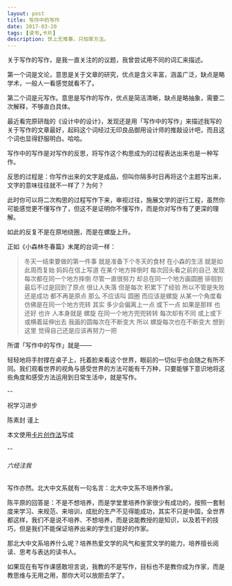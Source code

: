 ```yaml
---
layout: post
title: 写作中的写作
date: 2017-03-20
tags: [读书,卡片]
description: 世上无难事，只怕笨方法。
---
```




关于写作的写作，是我一直关注的的议题，我曾尝试用不同的词汇来描述。

第一个词是文论，意思是关于文章的研究，优点是含义丰富，涵盖广泛，缺点是略学术，一般人一看感觉就看不了。

第二个词是元写作。意思是写作的写作，优点是简洁清晰，缺点是略抽象，需要二次解释，不够直白具体。

最近看完原研哉的《设计中的设计》，发现还是用「写作中的写作」来描述我写的关于写作的文章最好，起码这个词经过无印良品御用设计师的推敲设计吧，而且这个词也显得舒服明白。哈哈。

写作中的写作是对写作的反思，将写作这个构思成为的过程表达出来也是一种写作。

反思的过程是：你写作出来的文字是成品，但叫你隔多时日再将这个主题写出来，文字的意味往往就不一样了？为何？

此时你可以将二次构思的过程写作下来，审视过往，施展文学的逆行工程，虽然你可能感觉更不懂写作了，但这不是证明你不懂写作，而是你对写作有了更深的理解。

如此的反复不是在原地绕圈，而是在螺旋上升。

正如《小森林冬春篇》末尾的台词一样：

> 冬天一结束要做的第一件事
就是准备下个冬天的食材
在小森的生活 就是如此周而复始
妈妈在信上写道
在某个地方摔倒时
每次回头看之前的自己
发现每次都在同一个地方摔倒
尽管一直很努力
却总在同一个地方画圆圈
徘徊到最后不过是回到了原点 很让人失落
但是每次 积累下了经验
所以不管是失败还是成功 都不再是原点
那么 不应该叫 圆圈 而应该是螺旋
从某一个角度看 仿佛是在同一个地方兜转
其实 多少会偏离上一点 或下一点
如果是那样 也还好
也许 人本身就是 螺旋 在同一个地方兜兜转转
每次却有不同 或上或下或横着延伸出去
我画的圆每次在不断变大
所以 螺旋每次也在不断变大
想到这里 觉得自己还是应该再努力一把

所谓「写作中的写作」就是——

轻轻地将手肘撑在桌子上，托着脸来看这个世界，眼前的一切似乎也会随之有所不同。我们观看世界的视角与感受世界的方法可能有千万种，只要能够下意识地将这些角度和感受方法运用到日常生活中，就是写作。

--

祝学习进步

陈素封 谨上

本文使用[卡片创作法](http://cnfeat.com/blog/2016/11/20/NabokovWriteStyle/)写成

--

###### 六经注我

写作亦然。北大中文系就有一句名言：北大中文系不培养作家。

陈平原的回答是：不是不想培养，而是学堂里培养作家很少有成功的，按照一套制度来学习、来规范、来培训，成批的生产不见得能成功，其实不只是中国，全世界都这样，我们不是说不培养、不想培养，而是说能教授的是知识，以及若干的技巧，但是我们不能保证培养出来的学生们是好的作家。

那北大中文系培养什么呢？培养热爱文学的风气和鉴赏文学的能力，培养擅长阅读、思考与表达的读书人。

如果现在有写作课感敢坦言说，我教的不是写作，目标也不是教你成为作家，而是教思维与无用之用，那你大可以放胆去学了。

